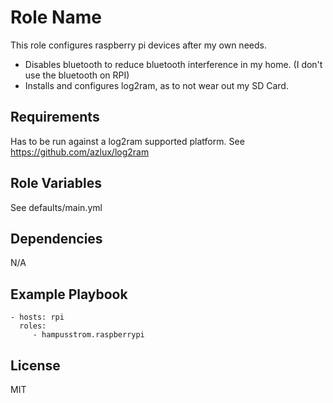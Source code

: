 Role Name
=========

This role configures raspberry pi devices after my own needs.

* Disables bluetooth to reduce bluetooth interference in my home. (I don't use the bluetooth on RPI)
* Installs and configures log2ram, as to not wear out my SD Card.

Requirements
------------
Has to be run against a log2ram supported platform.
See https://github.com/azlux/log2ram

Role Variables
--------------

See defaults/main.yml

Dependencies
------------
N/A

Example Playbook
----------------

    - hosts: rpi
      roles:
         - hampusstrom.raspberrypi

License
-------
MIT

